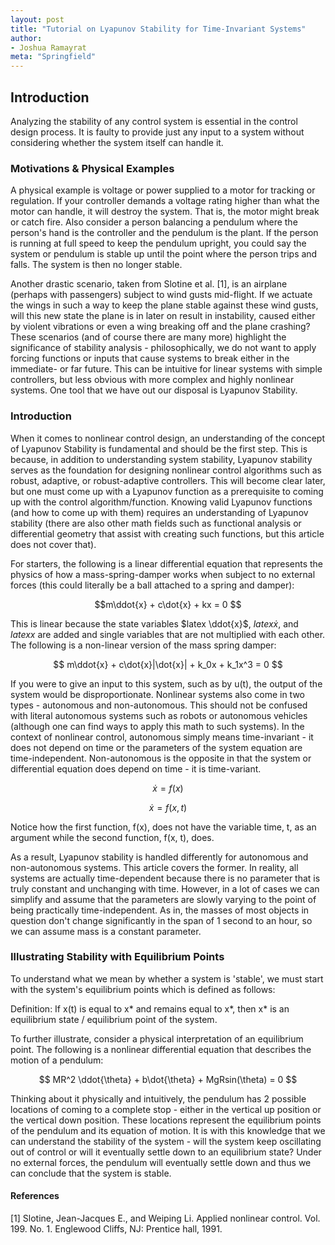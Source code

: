 ```yaml
---
layout: post
title: "Tutorial on Lyapunov Stability for Time-Invariant Systems"
author:
- Joshua Ramayrat
meta: "Springfield"
---
```

<script
  src="https://cdn.mathjax.org/mathjax/latest/MathJax.js?config=TeX-AMS-MML_HTMLorMML"
  type="text/javascript">
</script>

## Introduction

Analyzing the stability of any control system is essential in the control design process. It is faulty to provide just any input to a system without considering whether the system itself can handle it. 

### Motivations & Physical Examples

A physical example is voltage or power supplied to a motor for tracking or regulation. If your controller demands a voltage rating higher than what the motor can handle, it will destroy the system. That is, the motor might break or catch fire. Also consider a person balancing a pendulum where the person's hand is the controller and the pendulum is the plant. If the person is running at full speed to keep the pendulum upright, you could say the system or pendulum is stable up until the point where the person trips and falls. The system is then no longer stable. 

Another drastic scenario, taken from Slotine et al. [1], is an airplane (perhaps with passengers) subject to wind gusts mid-flight. If we actuate the wings in such a way to keep the plane stable against these wind gusts, will this new state the plane is in later on result in instability, caused either by violent vibrations or even a wing breaking off and the plane crashing? These scenarios (and of course there are many more) highlight the significance of stability analysis - philosophically, we do not want to apply forcing functions or inputs that cause systems to break either in the immediate- or far future. This can be intuitive for linear systems with simple controllers, but less obvious with more complex and highly nonlinear systems. One tool that we have out our disposal is Lyapunov Stability.  



### Introduction
When it comes to nonlinear control design, an understanding of the concept of Lyapunov Stability is fundamental and should be the first step. This is because, in addition to understanding system stability, Lyapunov stability serves as the foundation for designing nonlinear control algorithms such as robust, adaptive, or robust-adaptive controllers. This will become clear later, but one must come up with a Lyapunov function as a prerequisite to coming up with the control algorithm/function. Knowing valid Lyapunov functions (and how to come up with them) requires an understanding of Lyapunov stability (there are also other math fields such as functional analysis or differential geometry that assist with creating such functions, but this article does not cover that). 

For starters, the following is a linear differential equation that represents the physics of how a mass-spring-damper works when subject to no external forces (this could literally be a ball attached to a spring and damper): 

$$m\ddot{x} + c\dot{x} + kx = 0 $$

This is linear because the state variables $latex \ddot{x}$, $latex \dot{x}$, and $latex x$ are added and single variables that are not multiplied with each other. The following is a non-linear version of the mass spring damper: 

$$ m\ddot{x} + c\dot{x}|\dot{x}| + k_0x + k_1x^3 = 0 $$

If you were to give an input to this system, such as by u(t), the output of the system would be disproportionate. Nonlinear systems also come in two types - autonomous and non-autonomous. This should not be confused with literal autonomous systems such as robots or autonomous vehicles (although one can find ways to apply this math to such systems). In the context of nonlinear control, autonomous simply means time-invariant - it does not depend on time or the parameters of the system equation are time-independent. Non-autonomous is the opposite in that the system or differential equation does depend on time - it is time-variant. 

$$ \dot{x} = f(x) $$

$$ \dot{x} = f(x, t) $$

Notice how the first function, f(x), does not have the variable time, t, as an argument while the second function, f(x, t), does. 

As a result, Lyapunov stability is handled differently for autonomous and non-autonomous systems. This article covers the former. In reality, all systems are actually time-dependent because there is no parameter that is truly constant and unchanging with time. However, in a lot of cases we can simplify and assume that the parameters are slowly varying to the point of being practically time-independent. As in, the masses of most objects in question don't change significantly in the span of 1 second to an hour, so we can assume mass is a constant parameter.

### Illustrating Stability with Equilibrium Points
To understand what we mean by whether a system is 'stable', we must start with the system's equilibrium points which is defined as follows: 

Definition: If x(t) is equal to x* and remains equal to x*, then x* is an equilibrium state / equilibrium point of the system. 

To further illustrate, consider a physical interpretation of an equilibrium point. The following is a nonlinear differential equation that describes the motion of a pendulum:

$$ MR^2 \ddot{\theta} + b\dot{\theta} + MgRsin(\theta) = 0 $$

Thinking about it physically and intuitively, the pendulum has 2 possible locations of coming to a complete stop - either in the vertical up position or the vertical down position. These locations represent the equilibrium points of the pendulum and its equation of motion. It is with this knowledge that we can understand the stability of the system - will the system keep oscillating out of control or will it eventually settle down to an equilibrium state? Under no external forces, the pendulum will eventually settle down and thus we can conclude that the system is stable. 

#### References

[1] Slotine, Jean-Jacques E., and Weiping Li. Applied nonlinear control. Vol. 199. No. 1. Englewood Cliffs, NJ: Prentice hall, 1991. 
